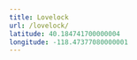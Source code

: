 ```yaml
---
title: Lovelock
url: /lovelock/
latitude: 40.184741700000004
longitude: -118.47377080000001
---
```

